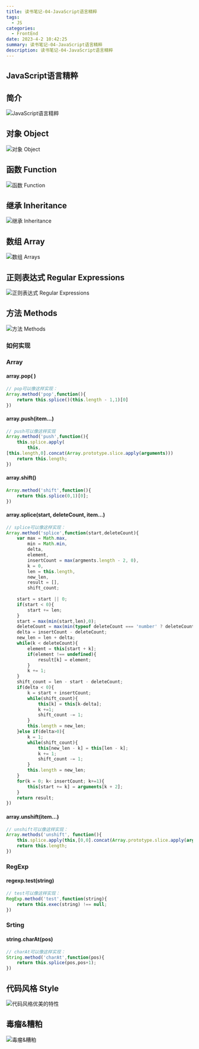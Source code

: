 ```yaml
---
title: 读书笔记-04-JavaScript语言精粹
tags: 
  - JS
categories: 
  - FrontEnd
date: 2023-4-2 10:42:25
summary: 读书笔记-04-JavaScript语言精粹
description: 读书笔记-04-JavaScript语言精粹
---
```


## JavaScript语言精粹

## 简介

<img src="https://shinoimg.yyshino.top/img/202304021041174.png" alt="JavaScript语言精粹"  />

## 对象 Object

![对象 Object](https://shinoimg.yyshino.top/img/202304012300721.png)



## 函数 Function

![函数 Function](https://shinoimg.yyshino.top/img/202304012300935.png)



## 继承 Inheritance

![继承 Inheritance](https://shinoimg.yyshino.top/img/202304012300087.png)

## 数组 Array

![数组 Arrays](https://shinoimg.yyshino.top/img/202304020913552.png)

## 正则表达式 Regular Expressions

![正则表达式 Regular Expressions](https://shinoimg.yyshino.top/img/202304020914072.png)

## 方法 Methods

![方法 Methods](https://shinoimg.yyshino.top/img/202304020945938.png)

### 如何实现

### Array

#### array.pop( )

```javascript
// pop可以像这样实现：
Array.method('pop',function(){
    return this.splice()(this.length - 1,1)[0]
})
```



#### array.push(item...)

```javascript
// push可以像这样实现
Array.method('push',function(){
    this.splice.apply(
    	this,
[this.length,0].concat(Array.prototype.slice.apply(arguments)))
    return this.length;
})
```



#### array.shift()

```javascript
Array.method('shift',function(){
    return this.splice(0,1)[0];
})
```



#### array.splice(start, deleteCount, item...)

```javascript
// splice可以像这样实现：
Array.method('splice',function(start,deleteCount){
    var max = Math.max,
        min = Math.min,
        delta,
        element,
        insertCount = max(argments.length - 2, 0),
        k = 0,
        len = this.length,
        new_len,
        result = [],
        shift_count;
    
    start = start || 0;
    if(start < 0){
        start += len;
    }
    start = max(min(start,len),0);
    deleteCount = max(min(typeof deleteCount === 'number' ? deleteCount : len,len - start),0)
    delta = insertCount - deleteCount;
    new_len = len + delta;
    while(k < deleteCount){
        element = this[start + k];
        if(element !== undefined){
            result[k] = element;
        }
        k += 1;
    }
    shift_count = len - start - deleteCount;
    if(delta < 0){
        k = start + insertCount;
        while(shift_count){
            this[k] = this[k-delta];
            k +=1;
            shift_count -= 1;
        }
        this.length = new_len;
    }else if(delta>0){
        k = 1;
        while(shift_count){
            this[new_len - k] = this[len - k];
            k += 1;
            shift_count -= 1;
        }
        this.length = new_len;
    }
    for(k = 0; k< insertCount; k+=1){
        this[start += k] = arguments[k + 2];
    }
    return result;
})
```



#### array.unshift(item...)

```javascript
// unshift可以像这样实现：
Array.methods('unshift', function(){
    this.splice.apply(this,[0,0].concat(Array.prototype.slice.apply(arguments)));
    return this.length;
})
```





### RegExp

#### regexp.test(string)

```javascript
// test可以像这样实现：
RegExp.method('test',function(string){
    return this.exec(string) !== null;
})
```





### Srting



#### string.charAt(pos)

```javascript
// charAt可以像这样实现：
String.method('charAt',function(pos){
    return this.splice(pos,pos+1);
})
```



## 代码风格 Style

![代码风格优美的特性](https://shinoimg.yyshino.top/img/202304021037583.png)



## 毒瘤&糟粕

![毒瘤&糟粕](https://shinoimg.yyshino.top/img/202304021037296.png)